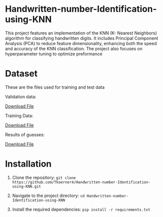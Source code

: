 # Handwritten-number-Identification-using-KNN
This project features an implementation of the KNN (K- Nearest Neighbors) algorithm for classifying handwritten digits. It includes Principal Component Analysis (PCA) to reduce feature dimensionality, enhancing both the speed and accuracy of the KNN classification. The project also focuses on hyperparameter tuning to optimize preformance

# Dataset
These are the files used for training and test data

Validation data:

[Download File](validationData.txt)

Training Data:

[Download File](newTrainingData.txt)

Results of guesses:

[Download File](hw1_Miner2_2.txt)

# Installation
1. Clone the repository:
  ```git clone https://github.com/Tkoerner4/Handwritten-number-Identification-using-KNN.git```

3. Navigate to the project directory:
  ```cd Handwritten-number-Identification-using-KNN```

4. Install the required dependencies:
  ```pip install -r requirements.txt```
   
